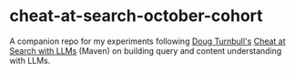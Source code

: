 # cheat-at-search-october-cohort

A companion repo for my experiments following [Doug Turnbull's](https://www.linkedin.com/in/softwaredoug/) [Cheat at Search with LLMs](https://maven.com/softwaredoug/cheat-at-search) (Maven) on building query and content understanding with LLMs.
